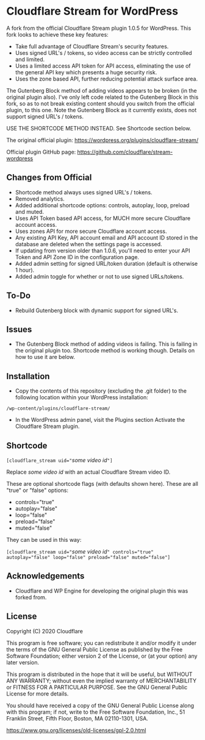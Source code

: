 # Cloudflare Stream for WordPress

A fork from the official Cloudflare Stream plugin 1.0.5 for WordPress. This fork looks to achieve these key features:

* Take full advantage of Cloudflare Stream's security features.
* Uses signed URL's / tokens, so video access can be strictly controlled and limited.
* Uses a limited access API token for API access, eliminating the use of the general API key which presents a huge security risk.
* Uses the zone based API, further reducing potential attack surface area.

The Gutenberg Block method of adding videos appears to be broken (in the original plugin also). I've only left code related to the Gutenberg Block in this fork, so as to not break existing content should you switch from the official plugin, to this one. Note the Gutenberg Block as it currently exists, does not support signed URL's / tokens.

USE THE SHORTCODE METHOD INSTEAD.  See Shortcode section below.


The original official plugin:
https://wordpress.org/plugins/cloudflare-stream/

Official plugin GitHub page:
https://github.com/cloudflare/stream-wordpress


Changes from Official
------------
* Shortcode method always uses signed URL's / tokens.
* Removed analytics.
* Added additional shortcode options: controls, autoplay, loop, preload and muted.
* Uses API Token based API access, for MUCH more secure Cloudflare account access.
* Uses zones API for more secure Cloudflare account access.
* Any existing API Key, API account email and API account ID stored in the database are deleted when the settings page is accessed.
* If updating from version older than 1.0.6, you'll need to enter your API Token and API Zone ID in the configuration page.
* Added admin setting for signed URL/token duration (default is otherwise 1 hour).
* Added admin toggle for whether or not to use signed URLs/tokens.


To-Do
------------
* Rebuild Gutenberg block with dynamic support for signed URL's.


Issues
------------
* The Gutenberg Block method of adding videos is failing. This is failing in the original plugin too. Shortcode method is working though. Details on how to use it are below.



Installation
------------
* Copy the contents of this repository (excluding the .git folder) to the following location within your WordPress installation:
```
/wp-content/plugins/cloudflare-stream/
```
* In the WordPress admin panel, visit the Plugins section Activate the Cloudflare Stream plugin.


Shortcode
------------

`[cloudflare_stream uid="`_some video id_`"]`

Replace _some video id_ with an actual Cloudflare Stream video ID.

These are optional shortcode flags (with defaults shown here). These are all "true" or "false" options:

* controls="true"
* autoplay="false"
* loop="false"
* preload="false"
* muted="false"


They can be used in this way:

`[cloudflare_stream uid="`_some video id_`" controls="true" autoplay="false" loop="false" preload="false" muted="false"]`


Acknowledgements
----------------
* Cloudflare and WP Engine for developing the original plugin this was forked from.


License
-------

Copyright (C) 2020 Cloudflare

This program is free software; you can redistribute it and/or
modify it under the terms of the GNU General Public License
as published by the Free Software Foundation; either version 2
of the License, or (at your option) any later version.

This program is distributed in the hope that it will be useful,
but WITHOUT ANY WARRANTY; without even the implied warranty of
MERCHANTABILITY or FITNESS FOR A PARTICULAR PURPOSE.  See the
GNU General Public License for more details.

You should have received a copy of the GNU General Public License
along with this program; if not, write to the Free Software
Foundation, Inc., 51 Franklin Street, Fifth Floor, Boston, MA  02110-1301, USA.

https://www.gnu.org/licenses/old-licenses/gpl-2.0.html
